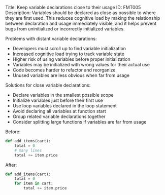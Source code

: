 Title: Keep variable declarations close to their usage
ID: FMT005
Description:
Variables should be declared as close as possible to where they are first used. This reduces cognitive load by making the relationship between declaration and usage immediately visible, and it helps prevent bugs from uninitialized or incorrectly initialized variables.

Problems with distant variable declarations:
- Developers must scroll up to find variable initialization
- Increased cognitive load trying to track variable state
- Higher risk of using variables before proper initialization
- Variables may be initialized with wrong values for their actual use
- Code becomes harder to refactor and reorganize
- Unused variables are less obvious when far from usage

Solutions for close variable declarations:
- Declare variables in the smallest possible scope
- Initialize variables just before their first use
- Use loop variables declared in the loop statement
- Avoid declaring all variables at function start
- Group related variable declarations together
- Consider splitting large functions if variables are far from usage

Before:
```python
def add_items(cart):
    total = 0
    # many lines
    total += item.price
```

After:
```python
def add_items(cart):
    total = 0
    for item in cart:
        total += item.price
```
